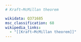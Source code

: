 ```yaml
---
# Kraft–McMillan theorem

wikidata: Q371685
msc_classification: 68
wikipedia_links:
  - "[[Kraft–McMillan theorem]]"
---
```

